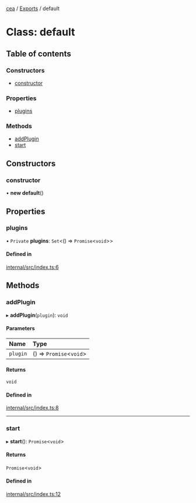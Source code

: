 [cea](../README.md) / [Exports](../modules.md) / default

# Class: default

## Table of contents

### Constructors

- [constructor](default.md#constructor)

### Properties

- [plugins](default.md#plugins)

### Methods

- [addPlugin](default.md#addplugin)
- [start](default.md#start)

## Constructors

### constructor

• **new default**()

## Properties

### plugins

• `Private` **plugins**: `Set`<() => `Promise`<`void`\>\>

#### Defined in

[internal/src/index.ts:6](https://github.com/ceajs/cea/blob/a78ea64/src/internal/src/index.ts#L6)

## Methods

### addPlugin

▸ **addPlugin**(`plugin`): `void`

#### Parameters

| Name | Type |
| :------ | :------ |
| `plugin` | () => `Promise`<`void`\> |

#### Returns

`void`

#### Defined in

[internal/src/index.ts:8](https://github.com/ceajs/cea/blob/a78ea64/src/internal/src/index.ts#L8)

___

### start

▸ **start**(): `Promise`<`void`\>

#### Returns

`Promise`<`void`\>

#### Defined in

[internal/src/index.ts:12](https://github.com/ceajs/cea/blob/a78ea64/src/internal/src/index.ts#L12)
